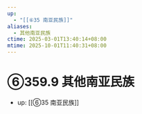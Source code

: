 ```yaml
---
up:
  - "[[⑥35 南亚民族]]"
aliases:
  - 其他南亚民族
ctime: 2025-03-01T13:40:14+08:00
mtime: 2025-10-01T11:40:31+08:00
---
```


# ⑥359.9 其他南亚民族

- up: [[⑥35 南亚民族]]
